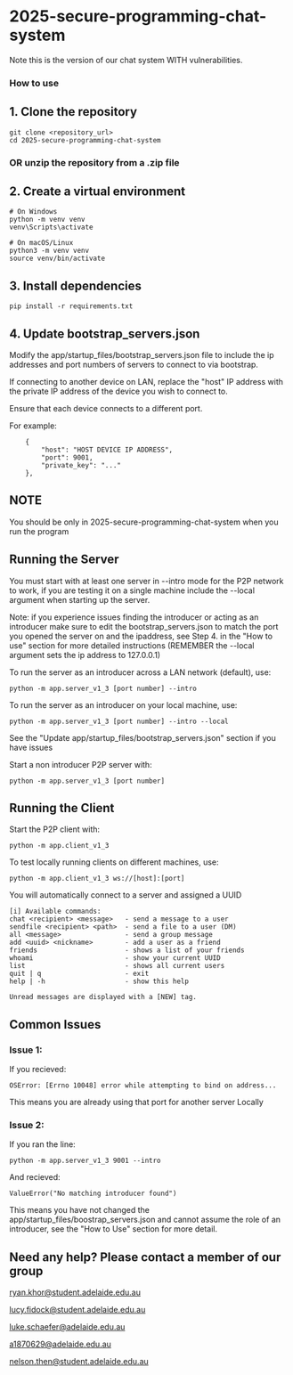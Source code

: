# 2025-secure-programming-chat-system

Note this is the version of our chat system WITH vulnerabilities. 

### How to use

## 1. Clone the repository
    git clone <repository_url>
    cd 2025-secure-programming-chat-system

### OR unzip the repository from a .zip file

## 2. Create a virtual environment
    # On Windows
    python -m venv venv
    venv\Scripts\activate

    # On macOS/Linux
    python3 -m venv venv
    source venv/bin/activate

## 3. Install dependencies
    pip install -r requirements.txt

## 4. Update bootstrap_servers.json
Modify the app/startup_files/bootstrap_servers.json file to include the ip addresses and port numbers of servers to connect to via bootstrap.

If connecting to another device on LAN, replace the "host" IP address with the private IP address of the device you wish to connect to.

Ensure that each device connects to a different port.
        
For example:

        {
            "host": "HOST DEVICE IP ADDRESS",
            "port": 9001,
            "private_key": "..."
        },


## NOTE

You should be only in 2025-secure-programming-chat-system when you run the program


## Running the Server

You must start with at least one server in --intro mode for the P2P network to work, if you are testing it on a single machine include the --local argument when starting up the server.

Note: if you experience issues finding the introducer or acting as an introducer make sure to edit the bootstrap_servers.json to match the port you opened the server on and the ipaddress, see Step 4. in the "How to use" section for more detailed instructions (REMEMBER the --local argument sets the ip address to 127.0.0.1)

To run the server as an introducer across a LAN network (default), use:

    python -m app.server_v1_3 [port number] --intro

To run the server as an introducer on your local machine, use:

    python -m app.server_v1_3 [port number] --intro --local



See the "Update app/startup_files/bootstrap_servers.json" section if you have issues 


Start a non introducer P2P server with:

    python -m app.server_v1_3 [port number]



## Running the Client

Start the P2P client with:

    python -m app.client_v1_3

To test locally running clients on different machines, use:

    python -m app.client_v1_3 ws://[host]:[port]

You will automatically connect to a server and assigned a UUID

    [i] Available commands:
    chat <recipient> <message>   - send a message to a user
    sendfile <recipient> <path>  - send a file to a user (DM)
    all <message>                - send a group message
    add <uuid> <nickname>        - add a user as a friend
    friends                      - shows a list of your friends
    whoami                       - show your current UUID
    list                         - shows all current users
    quit | q                     - exit
    help | -h                    - show this help

    Unread messages are displayed with a [NEW] tag.

## Common Issues

### Issue 1:

If you recieved:

    OSError: [Errno 10048] error while attempting to bind on address...

This means you are already using that port for another server Locally

### Issue 2:

If you ran the line:
    
    python -m app.server_v1_3 9001 --intro

And recieved:
    
    ValueError("No matching introducer found")
        
This means you have not changed the app/startup_files/boostrap_servers.json and cannot assume the role of an introducer, see the "How to Use" section for more detail.

## Need any help? Please contact a member of our group
ryan.khor@student.adelaide.edu.au

lucy.fidock@student.adelaide.edu.au

luke.schaefer@adelaide.edu.au

a1870629@adelaide.edu.au

nelson.then@student.adelaide.edu.au


